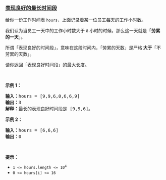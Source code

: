 ### [表现良好的最长时间段](https://leetcode-cn.com/problems/longest-well-performing-interval)

<p>给你一份工作时间表&nbsp;<code>hours</code>，上面记录着某一位员工每天的工作小时数。</p>

<p>我们认为当员工一天中的工作小时数大于&nbsp;<code>8</code> 小时的时候，那么这一天就是「<strong>劳累的一天</strong>」。</p>

<p>所谓「表现良好的时间段」，意味在这段时间内，「劳累的天数」是严格<strong> 大于</strong>「不劳累的天数」。</p>

<p>请你返回「表现良好时间段」的最大长度。</p>

<p>&nbsp;</p>

<p><strong>示例 1：</strong></p>

<pre>
<strong>输入：</strong>hours = [9,9,6,0,6,6,9]
<strong>输出：</strong>3
<strong>解释：</strong>最长的表现良好时间段是 [9,9,6]。</pre>

<p><strong>示例 2：</strong></p>

<pre>
<strong>输入：</strong>hours = [6,6,6]
<strong>输出：</strong>0
</pre>

<p>&nbsp;</p>

<p><strong>提示：</strong></p>

<ul>
	<li><code>1 &lt;= hours.length &lt;= 10<sup>4</sup></code></li>
	<li><code>0 &lt;= hours[i] &lt;= 16</code></li>
</ul>
